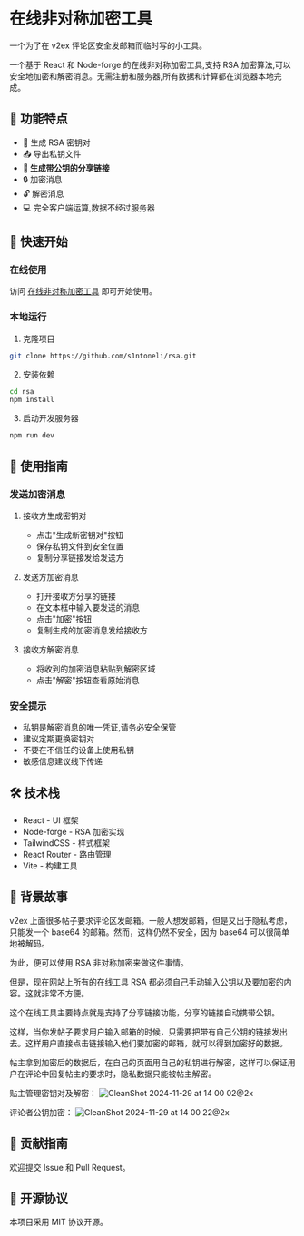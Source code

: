 # 在线非对称加密工具

一个为了在 v2ex 评论区安全发邮箱而临时写的小工具。

一个基于 React 和 Node-forge 的在线非对称加密工具,支持 RSA 加密算法,可以安全地加密和解密消息。无需注册和服务器,所有数据和计算都在浏览器本地完成。

## 🌟 功能特点

- 🔐 生成 RSA 密钥对
- 📤 导出私钥文件
- **🔗 生成带公钥的分享链接**
- 🔒 加密消息
- 🔓 解密消息
- 💻 完全客户端运算,数据不经过服务器

## 🚀 快速开始

### 在线使用

访问 [在线非对称加密工具](https://rsa.cleanclip.cc) 即可开始使用。

### 本地运行

1. 克隆项目
```bash
git clone https://github.com/s1ntoneli/rsa.git
```

2. 安装依赖
```bash
cd rsa
npm install
```

3. 启动开发服务器
```bash 
npm run dev
```

## 📖 使用指南

### 发送加密消息

1. 接收方生成密钥对
   - 点击"生成新密钥对"按钮
   - 保存私钥文件到安全位置
   - 复制分享链接发给发送方

2. 发送方加密消息
   - 打开接收方分享的链接
   - 在文本框中输入要发送的消息
   - 点击"加密"按钮
   - 复制生成的加密消息发给接收方

3. 接收方解密消息
   - 将收到的加密消息粘贴到解密区域
   - 点击"解密"按钮查看原始消息

### 安全提示

- 私钥是解密消息的唯一凭证,请务必安全保管
- 建议定期更换密钥对
- 不要在不信任的设备上使用私钥
- 敏感信息建议线下传递

## 🛠 技术栈

- React - UI 框架
- Node-forge - RSA 加密实现
- TailwindCSS - 样式框架
- React Router - 路由管理
- Vite - 构建工具

## 📝 背景故事

v2ex 上面很多帖子要求评论区发邮箱。一般人想发邮箱，但是又出于隐私考虑，只能发一个 base64 的邮箱。然而，这样仍然不安全，因为 base64 可以很简单地被解码。

为此，便可以使用 RSA 非对称加密来做这件事情。

但是，现在网站上所有的在线工具 RSA 都必须自己手动输入公钥以及要加密的内容。这就非常不方便。

这个在线工具主要特点就是支持了分享链接功能，分享的链接自动携带公钥。

这样，当你发帖子要求用户输入邮箱的时候，只需要把带有自己公钥的链接发出去。这样用户直接点击链接输入他们要加密的邮箱，就可以得到加密好的数据。

帖主拿到加密后的数据后，在自己的页面用自己的私钥进行解密，这样可以保证用户在评论中回复帖主的要求时，隐私数据只能被帖主解密。


贴主管理密钥对及解密：
![CleanShot 2024-11-29 at 14 00 02@2x](https://github.com/user-attachments/assets/f74e78c4-1d0c-4424-b80c-a0567cc0c394)


评论者公钥加密：
![CleanShot 2024-11-29 at 14 00 22@2x](https://github.com/user-attachments/assets/4319fafe-bf62-414d-9286-0dbf89292638)


## 🤝 贡献指南

欢迎提交 Issue 和 Pull Request。

## 📄 开源协议

本项目采用 MIT 协议开源。
